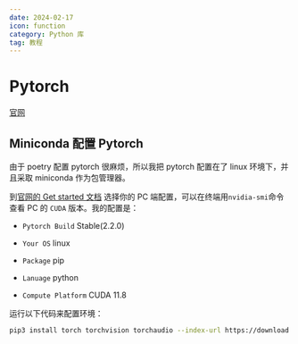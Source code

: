 ```yaml
---
date: 2024-02-17
icon: function
category: Python 库
tag: 教程
---
```


# Pytorch

[官网](https://pytorch.org/)

## Miniconda 配置 Pytorch

由于 poetry 配置 pytorch 很麻烦，所以我把 pytorch 配置在了 linux 环境下，并且采取 miniconda 作为包管理器。

到[官网的 Get started 文档](https://pytorch.org/get-started/locally/) 选择你的 PC 端配置，可以在终端用`nvidia-smi`命令查看 PC 的 `CUDA` 版本。我的配置是：

- `Pytorch Build` Stable(2.2.0)

- `Your OS` linux

- `Package` pip

- `Lanuage` python

- `Compute Platform` CUDA 11.8

运行以下代码来配置环境：

```sh
pip3 install torch torchvision torchaudio --index-url https://download.pytorch.org/whl/cu118
```
